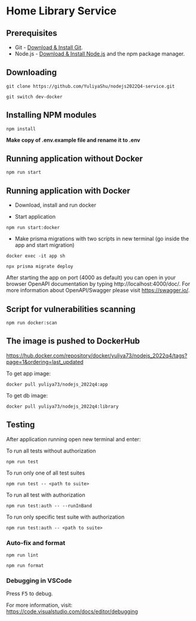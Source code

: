 # Home Library Service

## Prerequisites

- Git - [Download & Install Git](https://git-scm.com/downloads).
- Node.js - [Download & Install Node.js](https://nodejs.org/en/download/) and the npm package manager.

## Downloading

```
git clone https://github.com/YuliyaShu/nodejs2022Q4-service.git
```

```
git switch dev-docker
```

## Installing NPM modules

```
npm install
```

**Make copy of .env.example file and rename it to .env**


## Running application without Docker

```
npm run start
```

## Running application with Docker


- Download, install and run docker


- Start application

```
npm run start:docker
```

- Make prisma migrations with two scripts in new terminal (go inside the app and start migration)

```
docker exec -it app sh
```

```
npx prisma migrate deploy
```


After starting the app on port (4000 as default) you can open
in your browser OpenAPI documentation by typing http://localhost:4000/doc/.
For more information about OpenAPI/Swagger please visit https://swagger.io/.


## Script for vulnerabilities scanning

```
npm run docker:scan
```

## The image is pushed to DockerHub

https://hub.docker.com/repository/docker/yuliya73/nodejs_2022q4/tags?page=1&ordering=last_updated 

To get app image:

```
docker pull yuliya73/nodejs_2022q4:app
```

To get db image:

```
docker pull yuliya73/nodejs_2022q4:library
```

## Testing

After application running open new terminal and enter:

To run all tests without authorization

```
npm run test
```

To run only one of all test suites

```
npm run test -- <path to suite>
```

To run all test with authorization

```
npm run test:auth -- --runInBand
```

To run only specific test suite with authorization

```
npm run test:auth -- <path to suite>
```

### Auto-fix and format

```
npm run lint
```

```
npm run format
```

### Debugging in VSCode

Press <kbd>F5</kbd> to debug.

For more information, visit: https://code.visualstudio.com/docs/editor/debugging
